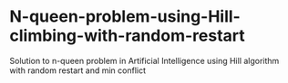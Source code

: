 # N-queen-problem-using-Hill-climbing-with-random-restart
Solution to n-queen problem in Artificial Intelligence using Hill algorithm with random restart and min conflict
